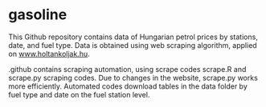 # gasoline

This Github repository contains data of Hungarian petrol prices by stations, date, and fuel type. Data is obtained using web scraping algorithm, applied on www.holtankoljak.hu. 

.github contains scraping automation, using scrape codes scrape.R and scrape.py scraping codes. Due to changes in the website, scrape.py works more efficiently. Automated codes download tables in the data folder by fuel type and date on the fuel station level.
